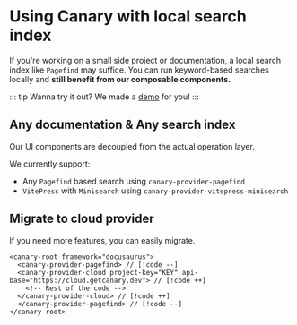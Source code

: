 # Using Canary with local search index

If you're working on a small side project or documentation, a local search index like `Pagefind` may suffice. You can run keyword-based searches locally and **still benefit from our composable components.**

::: tip
Wanna try it out? We made a [demo](/docs/local/demo) for you!
:::

## Any documentation & Any search index

Our UI components are decoupled from the actual operation layer.

We currently support:

- Any `Pagefind` based search using `canary-provider-pagefind`
- `VitePress` with `Minisearch` using `canary-provider-vitepress-minisearch`

## Migrate to cloud provider

If you need more features, you can easily migrate.

```html-vue
<canary-root framework="docusaurus">
  <canary-provider-pagefind> // [!code --]
  <canary-provider-cloud project-key="KEY" api-base="https://cloud.getcanary.dev"> // [!code ++]
    <!-- Rest of the code -->
  </canary-provider-cloud> // [!code ++]
  </canary-provider-pagefind> // [!code --]
</canary-root>
```

